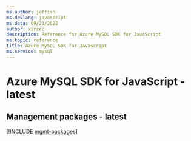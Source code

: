 ```yaml
---
ms.author: jeffish
ms.devlang: javascript
ms.data: 09/23/2022
author: xirzec
description: Reference for Azure MySQL SDK for JavaScript
ms.topic: reference
title: Azure MySQL SDK for JavaScript
ms.service: mysql
---
```

# Azure MySQL SDK for JavaScript - latest

## Management packages - latest
[!INCLUDE [mgmt-packages](mysql-mgmt-index.md)]